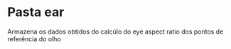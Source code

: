 # Pasta ear

Armazena os dados obtidos do calcúlo do eye aspect ratio dos pontos de referência do olho

